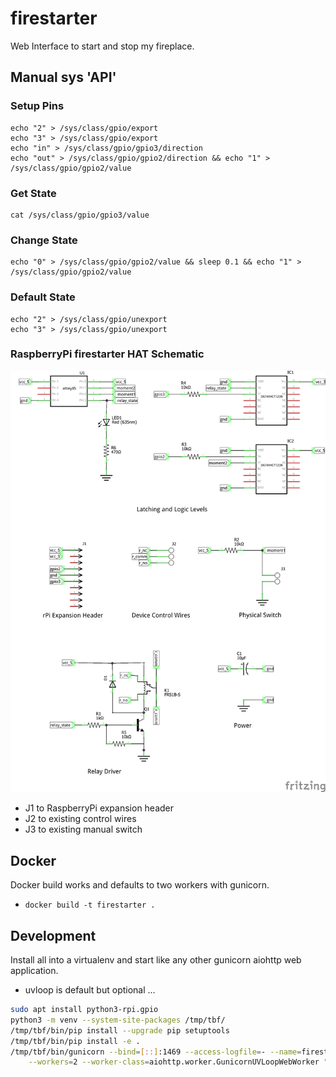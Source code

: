 # firestarter

Web Interface to start and stop my fireplace.

## Manual sys 'API'

### Setup Pins

```shell
echo "2" > /sys/class/gpio/export
echo "3" > /sys/class/gpio/export
echo "in" > /sys/class/gpio/gpio3/direction
echo "out" > /sys/class/gpio/gpio2/direction && echo "1" > /sys/class/gpio/gpio2/value
```

### Get State

```
cat /sys/class/gpio/gpio3/value
```

### Change State

```shell
echo "0" > /sys/class/gpio/gpio2/value && sleep 0.1 && echo "1" > /sys/class/gpio/gpio2/value
```

### Default State

```shell
echo "2" > /sys/class/gpio/unexport
echo "3" > /sys/class/gpio/unexport
```

### RaspberryPi firestarter HAT Schematic

![firestarter HAT](https://github.com/cooperlees/firestarter/blob/main/firestarter_hat.png)

- J1 to RaspberryPi expansion header
- J2 to existing control wires
- J3 to existing manual switch

## Docker

Docker build works and defaults to two workers with gunicorn.

- `docker build -t firestarter .`

## Development

Install all into a virtualenv and start like any other gunicorn aiohttp web application.

- uvloop is default but optional ...

```sh
sudo apt install python3-rpi.gpio
python3 -m venv --system-site-packages /tmp/tbf/
/tmp/tbf/bin/pip install --upgrade pip setuptools
/tmp/tbf/bin/pip install -e .
/tmp/tbf/bin/gunicorn --bind=[::]:1469 --access-logfile=- --name=firestarter \
    --workers=2 --worker-class=aiohttp.worker.GunicornUVLoopWebWorker "firestarter.server:serve"
```

